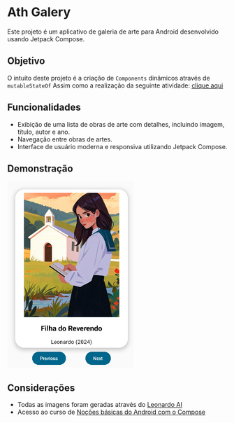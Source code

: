 # Ath Galery
Este projeto é um aplicativo de galeria de arte para Android desenvolvido usando Jetpack Compose.

## Objetivo
O intuito deste projeto é a criação de `Components` dinâmicos através de `mutableStateOf` Assim como a realização da seguinte atividade: [clique aqui](https://developer.android.com/codelabs/basic-android-kotlin-compose-art-space?continue=https%3A%2F%2Fdeveloper.android.com%2Fcourses%2Fpathways%2Fandroid-basics-compose-unit-2-pathway-3&hl=pt-br#0)


## Funcionalidades
- Exibição de uma lista de obras de arte com detalhes, incluindo imagem, título, autor e ano.
- Navegação entre obras de artes.
- Interface de usuário moderna e responsiva utilizando Jetpack Compose.

## Demonstração
 
![Tela 1](/screens/screen1.png)

## Considerações
- Todas as imagens foram geradas através do [Leonardo AI](https://app.leonardo.ai)
- Acesso ao curso de [Noções básicas do Android com o Compose ](https://developer.android.com/courses/android-basics-compose/course?hl=pt-br)
